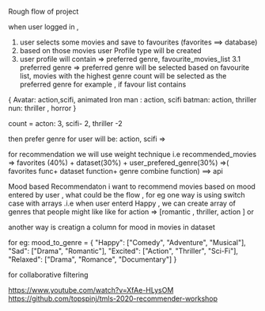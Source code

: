 Rough flow of project 

when user logged in ,
1. user selects some movies and save to favourites (favorites ==> database)
2. based on those movies user Profile type will be created 
3. user profile will contain => preferred genre, favourite_movies_list 
	3.1 preferred genre => preferred genre will be selected based on favourite list, movies with the highest genre count will be selected as the preferred genre 
	for example , if favour list contains

 {
Avatar: action,scifi, animated
Iron man : action, scifi 
batman: action, thriller 
nun: thriller , horror
}

count = acton: 3, scifi- 2, thriller -2 

then prefer genre for user will be: action, scifi  => 



for recommendation we will use weight technique i.e recommended_movies => favorites (40%) + dataset(30%) + user_prefered_genre(30%)
=>( favorites func+ dataset function+ genre combine function) ==> api 



Mood based Recommendaton 
i want to recommend movies based on mood entered by user , what could be the flow , for eg one way is using switch case with arrays .i.e when user enterd Happy , we can create array of genres that people might like like for action => [romantic , thriller, action  ] or

 another way is creatign a column for mood in movies in dataset 

for eg: mood_to_genre = {
    "Happy": ["Comedy", "Adventure", "Musical"],
    "Sad": ["Drama", "Romantic"],
    "Excited": ["Action", "Thriller", "Sci-Fi"],
    "Relaxed": ["Drama", "Romance", "Documentary"]
}


for collaborative filtering 

https://www.youtube.com/watch?v=XfAe-HLysOM
https://github.com/topspinj/tmls-2020-recommender-workshop


